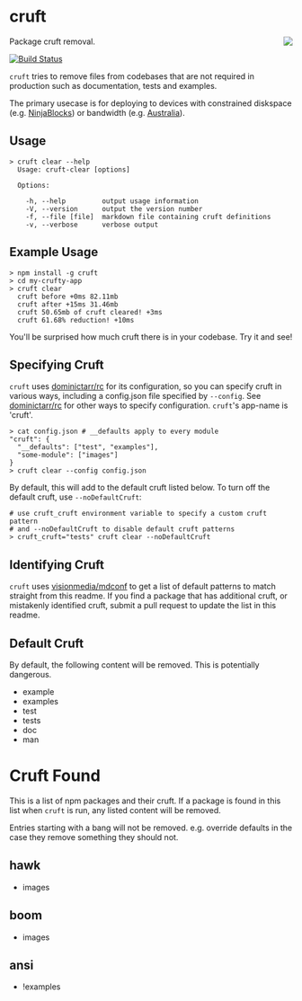 # cruft

<img src="https://f.cloud.github.com/assets/43438/1368434/161fab1a-39a0-11e3-9d4a-9dffc2746cf6.png" align="right">

Package cruft removal.

[![Build Status](https://travis-ci.org/timoxley/cruft.png?branch=master)](https://travis-ci.org/timoxley/cruft)

`cruft` tries to remove files from codebases that are not required in production such as documentation, tests and examples. 

The primary usecase is for deploying to devices with constrained diskspace (e.g. [NinjaBlocks](http://ninjablocks.com))
or bandwidth (e.g. [Australia](http://www.netindex.com/download/2,18/Australia/)).

## Usage

```
> cruft clear --help
  Usage: cruft-clear [options]

  Options:

    -h, --help         output usage information
    -V, --version      output the version number
    -f, --file [file]  markdown file containing cruft definitions
    -v, --verbose      verbose output
```

## Example Usage

```
> npm install -g cruft
> cd my-crufty-app
> cruft clear
  cruft before +0ms 82.11mb
  cruft after +15ms 31.46mb
  cruft 50.65mb of cruft cleared! +3ms
  cruft 61.68% reduction! +10ms
```

You'll be surprised how much cruft there is in your codebase. Try it and see!

## Specifying Cruft

`cruft` uses [dominictarr/rc](https://github.com/dominictarr/rc) for its configuration, so you can specify cruft in various ways,
including a config.json file specified by `--config`. See [dominictarr/rc](https://github.com/dominictarr/rc) for other ways to specify configuration. `cruft`'s app-name is 'cruft'.

```
> cat config.json # __defaults apply to every module
"cruft": {
  "__defaults": ["test", "examples"],
  "some-module": ["images"]
}
> cruft clear --config config.json
```

By default, this will add to the default cruft listed below. To turn off
the default cruft, use `--noDefaultCruft`:

```
# use cruft_cruft environment variable to specify a custom cruft pattern
# and --noDefaultCruft to disable default cruft patterns
> cruft_cruft="tests" cruft clear --noDefaultCruft
```

## Identifying Cruft

`cruft` uses [visionmedia/mdconf](https://github.com/visionmedia/mdconf) to get a list of default patterns to match straight from this readme.
If you find a package that has additional cruft, or mistakenly identified cruft, submit a pull request to update the list in this readme.

## Default Cruft

By default, the following content will be removed. This is potentially dangerous.

- example
- examples
- test
- tests
- doc
- man

# Cruft Found

This is a list of npm packages and their cruft.
If a package is found in this list when `cruft` is run,
any listed content will be removed. 

Entries starting with a bang will not be removed. e.g.
override defaults in the case they remove something they
should not.

## hawk
  - images

## boom
  - images

## ansi
  - !examples
